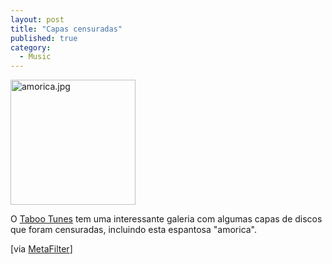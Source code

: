 ```yaml
---
layout: post
title: "Capas censuradas"
published: true
category:
  - Music
---
```

<a href="http://www.tabootunes.com/gallery.html"><img alt="amorica.jpg" src="http://olifante.blogs.com/covil/images/amorica.jpg" width="200" height="200" border="0" /></a><p>
O <a href="http://www.tabootunes.com/gallery.html">Taboo Tunes</a> tem uma interessante galeria com algumas capas de discos que foram censuradas, incluindo esta espantosa "amorica".</p><p>
[via <a href="http://www.metafilter.com/mefi/32593">MetaFilter</a>]</p>

